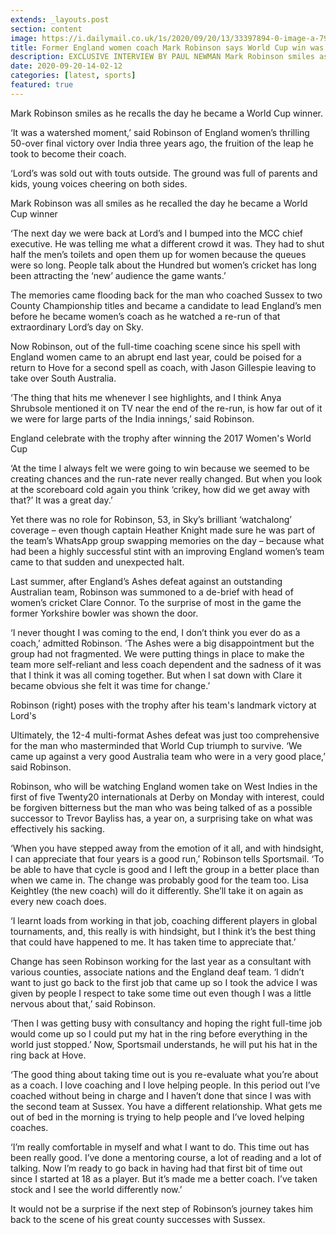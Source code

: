 ```yaml
---
extends: _layouts.post
section: content
image: https://i.dailymail.co.uk/1s/2020/09/20/13/33397894-0-image-a-79_1600604957612.jpg 
title: Former England women coach Mark Robinson says World Cup win was awatershed moment 
description: EXCLUSIVE INTERVIEW BY PAUL NEWMAN Mark Robinson smiles as he recalls the day he became a World Cup winner. England womens thrilling 50-over final victory over India was three years ago. 
date: 2020-09-20-14-02-12 
categories: [latest, sports] 
featured: true 
--- 
```

Mark Robinson smiles as he recalls the day he became a World Cup winner.

‘It was a watershed moment,’ said Robinson of England women’s thrilling 50-over final victory over India three years ago, the fruition of the leap he took to become their coach.

‘Lord’s was sold out with touts outside. The ground was full of parents and kids, young voices cheering on both sides.

Mark Robinson was all smiles as he recalled the day he became a World Cup winner

‘The next day we were back at Lord’s and I bumped into the MCC chief executive. He was telling me what a different crowd it was. They had to shut half the men’s toilets and open them up for women because the queues were so long. People talk about the Hundred but women’s cricket has long been attracting the ‘new’ audience the game wants.’

The memories came flooding back for the man who coached Sussex to two County Championship titles and became a candidate to lead England’s men before he became women’s coach as he watched a re-run of that extraordinary Lord’s day on Sky.

Now Robinson, out of the full-time coaching scene since his spell with England women came to an abrupt end last year, could be poised for a return to Hove for a second spell as coach, with Jason Gillespie leaving to take over South Australia.

‘The thing that hits me whenever I see highlights, and I think Anya Shrubsole mentioned it on TV near the end of the re-run, is how far out of it we were for large parts of the India innings,’ said Robinson.

England celebrate with the trophy after winning the 2017 Women's World Cup 

‘At the time I always felt we were going to win because we seemed to be creating chances and the run-rate never really changed. But when you look at the scoreboard cold again you think ‘crikey, how did we get away with that?’ It was a great day.’

Yet there was no role for Robinson, 53, in Sky’s brilliant ‘watchalong’ coverage – even though captain Heather Knight made sure he was part of the team’s WhatsApp group swapping memories on the day – because what had been a highly successful stint with an improving England women’s team came to that sudden and unexpected halt.

Last summer, after England’s Ashes defeat against an outstanding Australian team, Robinson was summoned to a de-brief with head of women’s cricket Clare Connor. To the surprise of most in the game the former Yorkshire bowler was shown the door.

‘I never thought I was coming to the end, I don’t think you ever do as a coach,’ admitted Robinson. ‘The Ashes were a big disappointment but the group had not fragmented. We were putting things in place to make the team more self-reliant and less coach dependent and the sadness of it was that I think it was all coming together. But when I sat down with Clare it became obvious she felt it was time for change.’ 

Robinson (right) poses with the trophy after his team's landmark victory at Lord's

Ultimately, the 12-4 multi-format Ashes defeat was just too comprehensive for the man who masterminded that World Cup triumph to survive. ‘We came up against a very good Australia team who were in a very good place,’ said Robinson.

Robinson, who will be watching England women take on West Indies in the first of five Twenty20 internationals at Derby on Monday with interest, could be forgiven bitterness but the man who was being talked of as a possible successor to Trevor Bayliss has, a year on, a surprising take on what was effectively his sacking.

‘When you have stepped away from the emotion of it all, and with hindsight, I can appreciate that four years is a good run,’ Robinson tells Sportsmail. ‘To be able to have that cycle is good and I left the group in a better place than when we came in. The change was probably good for the team too. Lisa Keightley (the new coach) will do it differently. She’ll take it on again as every new coach does.

‘I learnt loads from working in that job, coaching different players in global tournaments, and, this really is with hindsight, but I think it’s the best thing that could have happened to me. It has taken time to appreciate that.’



Change has seen Robinson working for the last year as a consultant with various counties, associate nations and the England deaf team. ‘I didn’t want to just go back to the first job that came up so I took the advice I was given by people I respect to take some time out even though I was a little nervous about that,’ said Robinson.

‘Then I was getting busy with consultancy and hoping the right full-time job would come up so I could put my hat in the ring before everything in the world just stopped.’ Now, Sportsmail understands, he will put his hat in the ring back at Hove.

‘The good thing about taking time out is you re-evaluate what you’re about as a coach. I love coaching and I love helping people. In this period out I’ve coached without being in charge and I haven’t done that since I was with the second team at Sussex. You have a different relationship. What gets me out of bed in the morning is trying to help people and I’ve loved helping coaches.

‘I’m really comfortable in myself and what I want to do. This time out has been really good. I’ve done a mentoring course, a lot of reading and a lot of talking. Now I’m ready to go back in having had that first bit of time out since I started at 18 as a player. But it’s made me a better coach. I’ve taken stock and I see the world differently now.’

It would not be a surprise if the next step of Robinson’s journey takes him back to the scene of his great county successes with Sussex.


